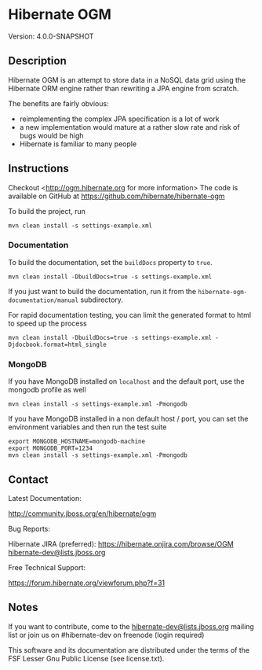 # Hibernate OGM

Version: 4.0.0-SNAPSHOT

## Description

Hibernate OGM is an attempt to store data in a NoSQL data grid using the Hibernate ORM engine rather than rewriting a JPA engine from scratch.

The benefits are fairly obvious:
 - reimplementing the complex JPA specification is a lot of work
 - a new implementation would mature at a rather slow rate and risk of bugs would be high
 - Hibernate is familiar to many people

## Instructions

Checkout <http://ogm.hibernate.org for more information>
The code is available on GitHub at <https://github.com/hibernate/hibernate-ogm>

To build the project, run

    mvn clean install -s settings-example.xml

### Documentation

To build the documentation, set the `buildDocs` property to `true`.

    mvn clean install -DbuildDocs=true -s settings-example.xml

If you just want to build the documentation, run it from the `hibernate-ogm-documentation/manual` subdirectory.

For rapid documentation testing, you can limit the generated format to html to speed up the process

    mvn clean install -DbuildDocs=true -s settings-example.xml -Djdocbook.format=html_single

### MongoDB

If you have MongoDB installed on `localhost` and the default port, use the mongodb profile as well

    mvn clean install -s settings-example.xml -Pmongodb

If you have MongoDB installed in a non default host / port, you can set the environment variables
and then run the test suite

    export MONGODB_HOSTNAME=mongodb-machine
    export MONGODB_PORT=1234
    mvn clean install -s settings-example.xml -Pmongodb


## Contact

Latest Documentation:

   <http://community.jboss.org/en/hibernate/ogm>

Bug Reports:

   Hibernate JIRA (preferred): <https://hibernate.onjira.com/browse/OGM>
   <hibernate-dev@lists.jboss.org>

Free Technical Support:

   <https://forum.hibernate.org/viewforum.php?f=31>

## Notes

If you want to contribute, come to the <hibernate-dev@lists.jboss.org> mailing list
or join us on #hibernate-dev on freenode (login required)

This software and its documentation are distributed under the terms of the
FSF Lesser Gnu Public License (see license.txt).
